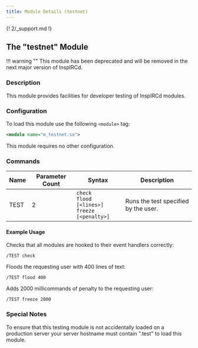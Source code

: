 ```yaml
---
title: Module Details (testnet)
---
```


{! 2/_support.md !}

## The "testnet" Module

!!! warning ""
    This module has been deprecated and will be removed in the next major version of InspIRCd.

### Description

This module provides facilities for developer testing of InspIRCd modules.

### Configuration

To load this module use the following `<module>` tag:

```xml
<module name="m_testnet.so">
```
This module requires no other configuration.

### Commands

Name   | Parameter Count | Syntax                                               | Description
------ | --------------- | ---------------------------------------------------- | -----------
TEST   | 2               | `check`<br>`flood [<lines>]`<br>`freeze [<penalty>]` | Runs the test specified by the user.

#### Example Usage

Checks that all modules are hooked to their event handlers correctly:

```plaintext
/TEST check
```

Floods the requesting user with 400 lines of text:

```plaintext
/TEST flood 400
```

Adds 2000 millicommands of penalty to the requesting user:

```plaintext
/TEST freeze 2000
```

### Special Notes

To ensure that this testing module is not accidentally loaded on a production server your server hostname must contain ".test" to load this module.
